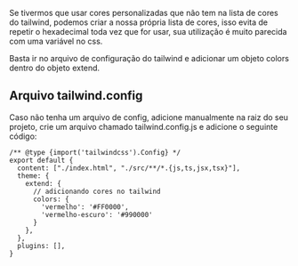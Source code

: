Se tivermos que usar cores personalizadas que não tem na lista de cores do tailwind, podemos criar a nossa própria lista de cores, isso evita de repetir o hexadecimal toda vez que for usar, sua utilização é muito parecida com uma variável no css.

Basta ir no arquivo de configuração do tailwind e adicionar um objeto colors dentro do objeto extend.

## Arquivo tailwind.config

Caso não tenha um arquivo de config, adicione manualmente na raiz do seu projeto, crie um arquivo chamado tailwind.config.js e adicione o seguinte código:

```
/** @type {import('tailwindcss').Config} */
export default {
  content: ["./index.html", "./src/**/*.{js,ts,jsx,tsx}"],
  theme: {
    extend: {
      // adicionando cores no tailwind
      colors: {
        'vermelho': '#FF0000',
        'vermelho-escuro': '#990000'
      }
    },
  },
  plugins: [],
}
```
